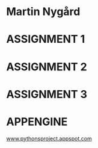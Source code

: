 Martin Nygård
==========


ASSIGNMENT 1
==========


ASSIGNMENT 2
==========


ASSIGNMENT 3
==========



APPENGINE
==========

www.pythonsproject.appspot.com
